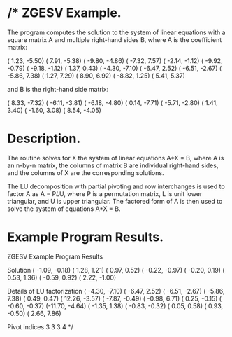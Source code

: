 /*
   ZGESV Example.
   ==============

   The program computes the solution to the system of linear
   equations with a square matrix A and multiple
   right-hand sides B, where A is the coefficient matrix:

   (  1.23, -5.50) (  7.91, -5.38) ( -9.80, -4.86) ( -7.32,  7.57)
   ( -2.14, -1.12) ( -9.92, -0.79) ( -9.18, -1.12) (  1.37,  0.43)
   ( -4.30, -7.10) ( -6.47,  2.52) ( -6.51, -2.67) ( -5.86,  7.38)
   (  1.27,  7.29) (  8.90,  6.92) ( -8.82,  1.25) (  5.41,  5.37)

   and B is the right-hand side matrix:

   (  8.33, -7.32) ( -6.11, -3.81)
   ( -6.18, -4.80) (  0.14, -7.71)
   ( -5.71, -2.80) (  1.41,  3.40)
   ( -1.60,  3.08) (  8.54, -4.05)

   Description.
   ============

   The routine solves for X the system of linear equations A*X = B,
   where A is an n-by-n matrix, the columns of matrix B are individual
   right-hand sides, and the columns of X are the corresponding
   solutions.

   The LU decomposition with partial pivoting and row interchanges is
   used to factor A as A = P*L*U, where P is a permutation matrix, L
   is unit lower triangular, and U is upper triangular. The factored
   form of A is then used to solve the system of equations A*X = B.

   Example Program Results.
   ========================

 ZGESV Example Program Results

 Solution
 ( -1.09, -0.18) (  1.28,  1.21)
 (  0.97,  0.52) ( -0.22, -0.97)
 ( -0.20,  0.19) (  0.53,  1.36)
 ( -0.59,  0.92) (  2.22, -1.00)

 Details of LU factorization
 ( -4.30, -7.10) ( -6.47,  2.52) ( -6.51, -2.67) ( -5.86,  7.38)
 (  0.49,  0.47) ( 12.26, -3.57) ( -7.87, -0.49) ( -0.98,  6.71)
 (  0.25, -0.15) ( -0.60, -0.37) (-11.70, -4.64) ( -1.35,  1.38)
 ( -0.83, -0.32) (  0.05,  0.58) (  0.93, -0.50) (  2.66,  7.86)

 Pivot indices
      3      3      3      4
*/

